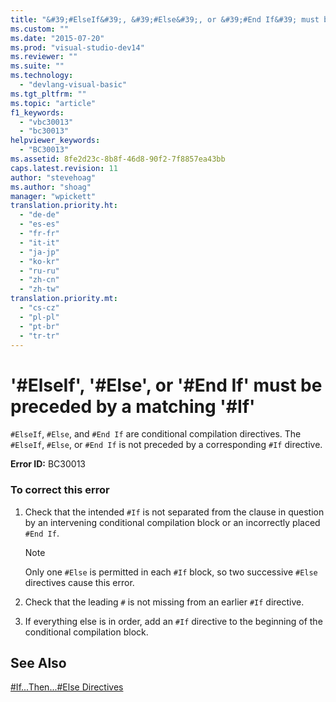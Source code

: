 ```yaml
---
title: "&#39;#ElseIf&#39;, &#39;#Else&#39;, or &#39;#End If&#39; must be preceded by a matching &#39;#If&#39;"
ms.custom: ""
ms.date: "2015-07-20"
ms.prod: "visual-studio-dev14"
ms.reviewer: ""
ms.suite: ""
ms.technology: 
  - "devlang-visual-basic"
ms.tgt_pltfrm: ""
ms.topic: "article"
f1_keywords: 
  - "vbc30013"
  - "bc30013"
helpviewer_keywords: 
  - "BC30013"
ms.assetid: 8fe2d23c-8b8f-46d8-90f2-7f8857ea43bb
caps.latest.revision: 11
author: "stevehoag"
ms.author: "shoag"
manager: "wpickett"
translation.priority.ht: 
  - "de-de"
  - "es-es"
  - "fr-fr"
  - "it-it"
  - "ja-jp"
  - "ko-kr"
  - "ru-ru"
  - "zh-cn"
  - "zh-tw"
translation.priority.mt: 
  - "cs-cz"
  - "pl-pl"
  - "pt-br"
  - "tr-tr"
---
```

# &#39;#ElseIf&#39;, &#39;#Else&#39;, or &#39;#End If&#39; must be preceded by a matching &#39;#If&#39;
`#ElseIf`, `#Else`, and `#End If` are conditional compilation directives. The `#ElseIf`, `#Else`, or `#End If` is not preceded by a corresponding `#If` directive.  
  
 **Error ID:** BC30013  
  
### To correct this error  
  
1.  Check that the intended `#If` is not separated from the clause in question by an intervening conditional compilation block or an incorrectly placed `#End If`.  
  
    > [!NOTE]
    >  Only one `#Else` is permitted in each `#If` block, so two successive `#Else` directives cause this error.  
  
2.  Check that the leading `#` is not missing from an earlier `#If` directive.  
  
3.  If everything else is in order, add an `#If` directive to the beginning of the conditional compilation block.  
  
## See Also  
 [#If...Then...#Else Directives](../../visual-basic\language-reference\directives/if-then-else-directives.md)
